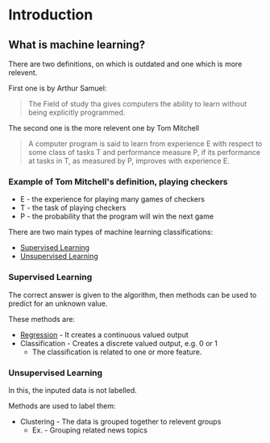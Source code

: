 <a name="intro"></a>

# Introduction
<a name="what-is-ml"></a>

## What is machine learning?
There are two definitions, on which is outdated and one which is more relevent.

First one is by Arthur Samuel:
>The Field of study tha gives computers the ability to learn without being explicitly programmed.

The second one is the more relevent one by Tom Mitchell
>A computer program is said to learn from experience E with respect to some class of tasks T and performance measure P, if its performance at tasks in T, as measured by P, improves with experience E.

### Example of Tom Mitchell's definition, playing checkers
* E - the experience for playing many games of checkers
* T - the task of playing checkers
* P - the probability that the program will win the next game

There are two main types of machine learning classifications:
* [Supervised Learning](#supervised-learning)
* [Unsupervised Learning](#unsupervised-learning)

<a name="supervised-learning"></a>

### Supervised Learning
The correct answer is given to the algorithm, then methods can be used to predict for an unknown value.

These methods are:
* [Regression](https://github.com/waquidvp/machine-learning-notes/blob/master/Regression.md#regression) - It creates a continuous valued output
* Classification - Creates a discrete valued output, e.g. 0 or 1
    * The classification is related to one or more feature.

<a name="unsupervised-learning"></a>

### Unsupervised Learning
In this, the inputed data is not labelled.

Methods are used to label them:
* Clustering - The data is grouped together to relevent groups
    * Ex. - Grouping related news topics
